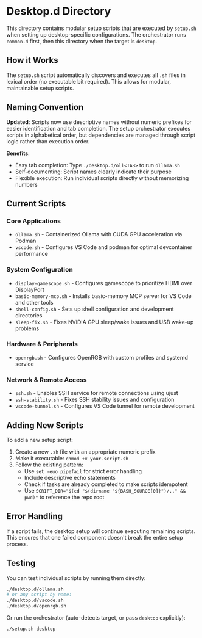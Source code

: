 # Desktop.d Directory

This directory contains modular setup scripts that are executed by `setup.sh` when setting up desktop-specific configurations. The orchestrator runs `common.d` first, then this directory when the target is `desktop`.

## How it Works

The `setup.sh` script automatically discovers and executes all `.sh` files in lexical order (no executable bit required). This allows for modular, maintainable setup scripts.

## Naming Convention

**Updated**: Scripts now use descriptive names without numeric prefixes for easier identification and tab completion. The setup orchestrator executes scripts in alphabetical order, but dependencies are managed through script logic rather than execution order.

**Benefits**:
- Easy tab completion: Type `./desktop.d/oll<TAB>` to run `ollama.sh`
- Self-documenting: Script names clearly indicate their purpose
- Flexible execution: Run individual scripts directly without memorizing numbers

## Current Scripts

### Core Applications
- `ollama.sh` - Containerized Ollama with CUDA GPU acceleration via Podman
- `vscode.sh` - Configures VS Code and podman for optimal devcontainer performance

### System Configuration
- `display-gamescope.sh` - Configures gamescope to prioritize HDMI over DisplayPort
- `basic-memory-mcp.sh` - Installs basic-memory MCP server for VS Code and other tools
- `shell-config.sh` - Sets up shell configuration and development directories
- `sleep-fix.sh` - Fixes NVIDIA GPU sleep/wake issues and USB wake-up problems

### Hardware & Peripherals
- `openrgb.sh` - Configures OpenRGB with custom profiles and systemd service

### Network & Remote Access
- `ssh.sh` - Enables SSH service for remote connections using ujust
- `ssh-stability.sh` - Fixes SSH stability issues and configuration
- `vscode-tunnel.sh` - Configures VS Code tunnel for remote development

## Adding New Scripts

To add a new setup script:

1. Create a new `.sh` file with an appropriate numeric prefix
2. Make it executable: `chmod +x your-script.sh`
3. Follow the existing pattern:
   - Use `set -euo pipefail` for strict error handling
   - Include descriptive echo statements
   - Check if tasks are already completed to make scripts idempotent
   - Use `SCRIPT_DIR="$(cd "$(dirname "${BASH_SOURCE[0]}")/.." && pwd)"` to reference the repo root

## Error Handling

If a script fails, the desktop setup will continue executing remaining scripts. This ensures that one failed component doesn't break the entire setup process.

## Testing

You can test individual scripts by running them directly:

```bash
./desktop.d/ollama.sh
# or any script by name:
./desktop.d/vscode.sh
./desktop.d/openrgb.sh
```

Or run the orchestrator (auto-detects target, or pass `desktop` explicitly):

```bash
./setup.sh desktop
```
